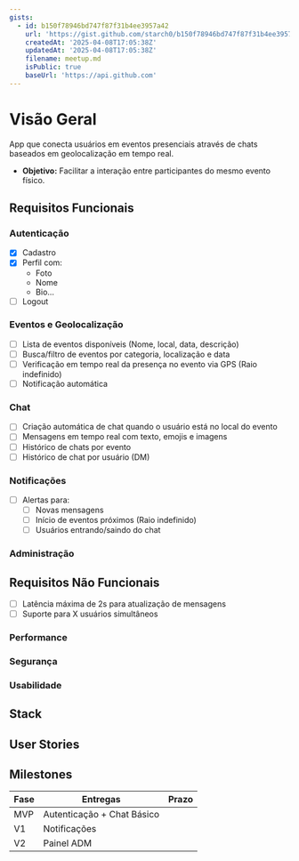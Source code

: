 ```yaml
---
gists:
  - id: b150f78946bd747f87f31b4ee3957a42
    url: 'https://gist.github.com/starch0/b150f78946bd747f87f31b4ee3957a42'
    createdAt: '2025-04-08T17:05:38Z'
    updatedAt: '2025-04-08T17:05:38Z'
    filename: meetup.md
    isPublic: true
    baseUrl: 'https://api.github.com'
---
```

# Visão Geral

App que conecta usuários em eventos presenciais através de chats baseados em geolocalização em tempo real.

- **Objetivo:** Facilitar a interação entre participantes do mesmo evento físico.

## Requisitos Funcionais

### Autenticação
- [x] Cadastro
- [x] Perfil com:
  - Foto
  - Nome
  - Bio...
- [ ] Logout

### Eventos e Geolocalização
- [ ] Lista de eventos disponíveis (Nome, local, data, descrição)
- [ ] Busca/filtro de eventos por categoria, localização e data
- [ ] Verificação em tempo real da presença no evento via GPS (Raio indefinido)
- [ ] Notificação automática

### Chat
- [ ] Criação automática de chat quando o usuário está no local do evento
- [ ] Mensagens em tempo real com texto, emojis e imagens
- [ ] Histórico de chats por evento
- [ ] Histórico de chat por usuário (DM)

### Notificações
- [ ] Alertas para:
  - [ ] Novas mensagens
  - [ ] Início de eventos próximos (Raio indefinido)
  - [ ] Usuários entrando/saindo do chat

### Administração

## Requisitos Não Funcionais
- [ ] Latência máxima de 2s para atualização de mensagens
- [ ] Suporte para X usuários simultâneos

### Performance

### Segurança

### Usabilidade

## Stack

## User Stories

## Milestones

| Fase | Entregas                  | Prazo |
|------|---------------------------|-------|
| MVP  | Autenticação + Chat Básico|       |
| V1   | Notificações              |       |
| V2   | Painel ADM                |       |
